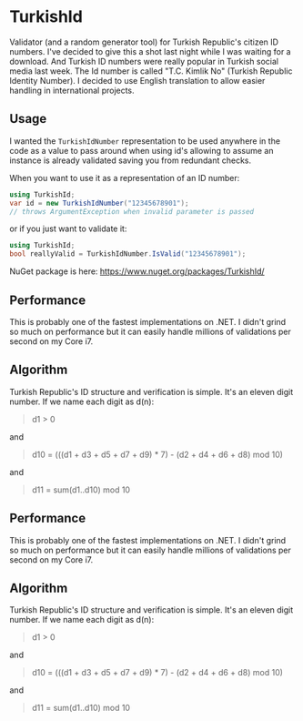TurkishId
=========
Validator (and a random generator tool) for Turkish Republic's citizen ID numbers. I've decided to give this a shot last 
night while I was waiting for a download. And Turkish ID numbers were really popular in Turkish social
media last week. The Id number is called "T.C. Kimlik No" (Turkish Republic Identity Number). I decided to 
use English translation to allow easier handling in international projects.

Usage
-----
I wanted the `TurkishIdNumber` representation to be used anywhere in the code as a value to pass around when 
using id's allowing to assume an instance is already validated saving you from redundant checks.

When you want to use it as a representation of an ID number:

```csharp
using TurkishId;
var id = new TurkishIdNumber("12345678901");
// throws ArgumentException when invalid parameter is passed
```

or if you just want to validate it:

```csharp
using TurkishId;
bool reallyValid = TurkishIdNumber.IsValid("12345678901");
```

NuGet package is here: https://www.nuget.org/packages/TurkishId/

Performance
------------
This is probably one of the fastest implementations on .NET. I didn't grind so much on performance but
it can easily handle millions of validations per second on my Core i7. 

Algorithm
----------
Turkish Republic's ID structure and verification is simple. It's an eleven digit number. 
If we name each digit as d(n):

> d1 > 0

and

> d10 = (((d1 + d3 + d5 + d7 + d9) * 7) - (d2 + d4 + d6 + d8) mod 10)

and

> d11 = sum(d1..d10) mod 10 



Performance
------------
This is probably one of the fastest implementations on .NET. I didn't grind so much on performance but
it can easily handle millions of validations per second on my Core i7. 

Algorithm
----------
Turkish Republic's ID structure and verification is simple. It's an eleven digit number. 
If we name each digit as d(n):

> d1 > 0

and

> d10 = (((d1 + d3 + d5 + d7 + d9) * 7) - (d2 + d4 + d6 + d8) mod 10)

and

> d11 = sum(d1..d10) mod 10 

